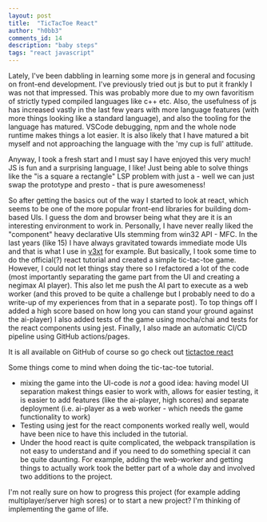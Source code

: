 ```yaml
---
layout: post
title:  "TicTacToe React"
author: "h0bb3"
comments_id: 14
description: "baby steps"
tags: "react javascript"
---
```

Lately, I've been dabbling in learning some more js in general and focusing on front-end development. I've previously tried out js but to put it frankly I was not that impressed. This was probably more due to my own favoritism of strictly typed compiled languages like c++ etc. Also, the usefulness of js has increased vastly in the last few years with more language features (with more things looking like a standard language), and also the tooling for the language has matured. VSCode debugging, npm and the whole node runtime makes things a lot easier. It is also likely that I have matured a bit myself and not approaching the language with the 'my cup is full' attitude.

Anyway, I took a fresh start and I must say I have enjoyed this very much! JS is fun and a surprising language, I like! Just being able to solve things like the "is a square a rectangle" LSP problem with just a - well we can just swap the prototype and presto - that is pure awesomeness!

So after getting the basics out of the way I started to look at react, which seems to be one of the more popular front-end libraries for building dom-based UIs. I guess the dom and browser being what they are it is an interesting environment to work in. Personally, I have never really liked the "component" heavy declarative UIs stemming from win32 API - MFC. In the last years (like 15) I have always gravitated towards immediate mode UIs and that is what I use in [v3xt](https://github.com/tobias-dv-lnu/s4rdm3x) for example. But basically, I took some time to do the official(?) react tutorial and created a simple tic-tac-toe game. However, I could not let things stay there so I refactored a lot of the code (most importantly separating the game part from the UI and creating a negimax AI player). This also let me push the AI part to execute as a web worker (and this proved to be quite a challenge but I probably need to do a write-up of my experiences from that in a separate post). To top things off I added a high score based on how long you can stand your ground against the ai-player) I also added tests of the game using mocha/chai and tests for the react components using jest. Finally, I also made an automatic CI/CD pipeline using GitHub actions/pages.

It is all available on GitHub of course so go check out [tictactoe react](https://github.com/tobias-dv-lnu/tictactoe_react)

Some things come to mind when doing the tic-tac-toe tutorial.
* mixing the game into the UI-code is _not_ a good idea: having model UI separation makest things easier to work with, allows for easier testing, it is easier to add features (like the ai-player, high scores) and separate deployment (i.e. ai-player as a web worker - which needs the game functionality to work)
* Testing using jest for the react components worked really well, would have been nice to have this included in the tutorial.
* Under the hood react is quite complicated, the webpack transpilation is not easy to understand and if you need to do something special it can be quite daunting. For example, adding the web-worker and getting things to actually work took the better part of a whole day and involved two additions to the project.

I'm not really sure on how to progress this project (for example adding multiplayer/server high sores) or to start a new project? I'm thinking of implementing the game of life.
